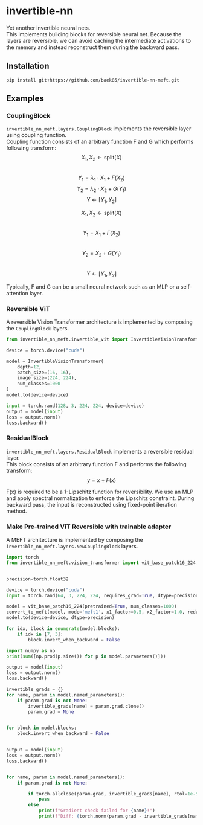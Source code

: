 # invertible-nn
Yet another invertible neural nets.  
This implements building blocks for reversible neural net. Because the layers are reversible, we can avoid caching the intermediate activations to the memory and instead reconstruct them during the backward pass. 

## Installation
```
pip install git+https://github.com/baek85/invertible-nn-meft.git
```

## Examples

### CouplingBlock
`invertible_nn_meft.layers.CouplingBlock` implements the reversible layer using coupling function.  
Coupling function consists of an arbitrary function F and G which performs following transform:  
$$X_1, X_2 \leftarrow \text{split}(X)$$  
$$Y_1 = \lambda_1 \cdot X_1 +  F(X_2)$$
$$Y_2 = \lambda_2 \cdot X_2 + G(Y_1)$$
$$Y \leftarrow [Y_1, Y_2]$$  

$$X_1, X_2 \leftarrow \text{split}(X)$$  
$$Y_1 = X_1 + F(X_2)$$  
$$Y_2 = X_2 + G(Y_1)$$  
$$Y \leftarrow [Y_1, Y_2]$$  

Typically, F and G can be a small neural network such as an MLP or a self-attention layer.

### Reversible ViT
A reversible Vision Transformer architecture is implemented by composing the `CouplingBlock` layers. 

```python
from invertible_nn_meft.invertible_vit import InvertibleVisionTransformer

device = torch.device("cuda")

model = InvertibleVisionTransformer(
    depth=12,
    patch_size=(16, 16),
    image_size=(224, 224),
    num_classes=1000
)
model.to(device=device)

input = torch.rand(128, 3, 224, 224, device=device)
output = model(input)
loss = output.norm()
loss.backward()
```

### ResidualBlock

`invertible_nn_meft.layers.ResidualBlock` implements a reversible residual layer.  
This block consists of an arbitrary function F and performs the following transform:  
$$y = x + F(x)$$

F(x) is required to be a 1-Lipschitz function for reversibility. 
We use an MLP and apply spectral normalization to enforce the Lipschitz constraint. 
During backward pass, the input is reconstructed using fixed-point iteration method. 


### Make Pre-trained ViT Reversible with trainable adapter
A MEFT architecture is implemented by composing the `invertible_nn_meft.layers.NewCouplingBlock` layers. 

```python
import torch
from invertible_nn_meft.vision_transformer import vit_base_patch16_224, convert_to_meft


precision=torch.float32

device = torch.device("cuda")
input = torch.rand(64, 3, 224, 224, requires_grad=True, dtype=precision, device=device)

model = vit_base_patch16_224(pretrained=True, num_classes=1000)
convert_to_meft(model, mode='meft1', x1_factor=0.5, x2_factor=1.0, reduction_ratio=4)
model.to(device=device, dtype=precision)

for idx, block in enumerate(model.blocks):
    if idx in [7, 3]:
        block.invert_when_backward = False

import numpy as np
print(sum([np.prod(p.size()) for p in model.parameters()]))

output = model(input)
loss = output.norm()
loss.backward()

invertible_grads = {}
for name, param in model.named_parameters():
    if param.grad is not None:
        invertible_grads[name] = param.grad.clone()
        param.grad = None


for block in model.blocks:
    block.invert_when_backward = False


output = model(input)
loss = output.norm()
loss.backward()


for name, param in model.named_parameters():
    if param.grad is not None:

        if torch.allclose(param.grad, invertible_grads[name], rtol=1e-5, atol=1e-5):
            pass
        else:
            print(f"Gradient check failed for {name}!")
            print(f"Diff: {torch.norm(param.grad - invertible_grads[name])}")
```